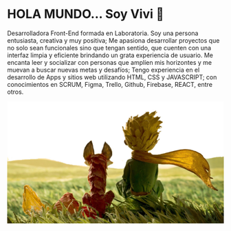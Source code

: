 # HOLA MUNDO... Soy Vivi 👋

Desarrolladora Front-End formada en Laboratoria. Soy una persona entusiasta, creativa y muy positiva; Me apasiona desarrollar proyectos que no solo sean funcionales sino que tengan sentido, que cuenten con una interfaz limpia y eficiente brindando un grata experiencia de usuario. Me encanta leer y socializar con personas que amplíen mis horizontes y me muevan a buscar nuevas metas y desafíos; Tengo experiencia en el desarrollo de Apps y sitios web utilizando HTML, CSS y JAVASCRIPT; con conocimientos en SCRUM, Figma, Trello, Github, Firebase, REACT, entre otros.














![litle-prince](./images/the-little-prince.jpg)


<!--
**ViviMoya/ViviMoya** is a ✨ _special_ ✨ repository because its `README.md` (this file) appears on your GitHub profile.

Here are some ideas to get you started:

- 🔭 I’m currently working on ...
- 🌱 I’m currently learning ...
- 👯 I’m looking to collaborate on ...
- 🤔 I’m looking for help with ...
- 💬 Ask me about ...
- 📫 How to reach me: ...
- 😄 Pronouns: ...
- ⚡ Fun fact: ...
-->

